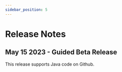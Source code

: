 ```yaml
---
sidebar_position: 5
---
```


# Release Notes

## May 15 2023 - Guided Beta Release
This release supports Java code on Github. 